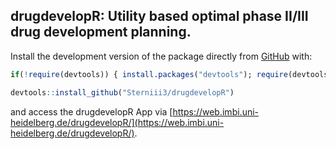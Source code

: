 ## drugdevelopR: Utility based optimal phase II/III drug development planning.

Install the development version of the package directly from [GitHub](https://github.com/) with:

```r
if(!require(devtools)) { install.packages("devtools"); require(devtools)} 

devtools::install_github("Sterniii3/drugdevelopR")
````
and access the drugdevelopR App via [https://web.imbi.uni-heidelberg.de/drugdevelopR/](https://web.imbi.uni-heidelberg.de/drugdevelopR/).

